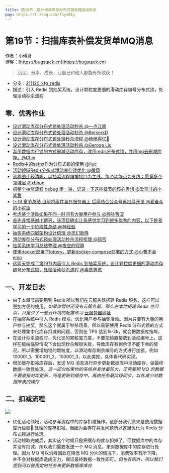 ```yaml
---
title: 第19节：设计滑动库存分布式锁处理活动秒杀
pay: https://t.zsxq.com/fayvBIy
---
```


# 第19节：扫描库表补偿发货单MQ消息

作者：小傅哥
<br/>博客：[https://bugstack.cn](https://bugstack.cn)

>沉淀、分享、成长，让自己和他人都能有所收获！

- 分支：[211120_xfg_redis](https://gitcode.net/KnowledgePlanet/Lottery/-/tree/211120_xfg_redis) 
- 描述：引入 Redis 到抽奖系统，设计颗粒度更细的滑动库存编号分布式锁，处理活动秒杀流程

## 零、优秀作业

- [设计滑动库存分布式锁处理活动秒杀 @一点江南](https://t.zsxq.com/06qRNBQvz)
- [设计滑动库存分布式锁处理活动秒杀 @BerserkD](https://t.zsxq.com/062r3rRZb)
- [设计滑动库存分布式锁处理秒杀流程 @杨杨得亿🙉](https://t.zsxq.com/06nqJUbEu)
- [设计滑动库存分布式锁处理活动秒杀 @Geroge Liu](https://t.zsxq.com/06mMVjAUb)
- [弃用数据库行锁的方式删减活动库存，改用redis分布式锁，并用mq去删减库存。@Chin](https://t.zsxq.com/06u7yzFei)
- [Redis中的setnx作为分布式锁的使用 @liuc](https://t.zsxq.com/06a66YBII)
- [活动领域Redis分布式滑动库存锁优化 @微风](https://t.zsxq.com/07BUvbE6A)
- [流程图比较清晰，以抽奖流程编排接口为主线，每个功能点为支线；贯穿多个领域层 @xbhog](https://t.zsxq.com/09guPZDAm)
- [把整个抽奖流程 debug 走一遍，记录一下这些章节的核心思想 @爱奋斗的小鲨鱼](https://t.zsxq.com/0ap1a5wRn)
- [1~19 章节总结 目前将组件装在服务器上 后续结合公众号再继续开发 @爱奋斗的小鲨鱼](https://t.zsxq.com/0ao1zuOOY)
- [考虑某个活动如果在同一时间有大量用户参与 @咖啡苦涩](https://t.zsxq.com/0cDCMPrRA)
- [首先非常感谢小傅哥，该项目确实让我感觉学习到很多优秀的内容，以下是我学习的一个阶段性总结 @神经蛙](https://t.zsxq.com/0cIVeIzgI)
- [抽奖系统四层架构设计梳理 @灵幻新隆](https://t.zsxq.com/0ckOJyhdV)
- [滑动库存分布式锁处理活动秒杀流程梳理 @错否](https://t.zsxq.com/0es2kc7rW)
- [抽奖系统学习总结整理 @夜空的寂静](https://t.zsxq.com/0fVxp4LAQ)
- [使用docker部署了lottery，更新docker-compose部署的方式 @小曹不会emo](https://t.zsxq.com/0ficRjoy4)
- [这两天完成了第19节内容引入 Redis 到抽奖系统，设计颗粒度更细的滑动库存编号分布式锁，处理活动秒杀流程 @素质男孩](https://t.zsxq.com/11ixEXFK8)

## 一、开发日志

- 由于本章节需要用到 Redis 所以我们在云服务器搭建 Redis 服务，这样可以更加方便的使用。*如果你暂时还没有云服务器，那么在本地搭建 Redis 也可以，只是少了一些云环境的配置练习* [云服务器地址](https://www.aliyun.com/minisite/goods?taskPkg=1111ydsrwb&pkgSid=11388&recordId=1033318&userCode=is4kfbdt)
- 在抽奖系统中引入 Redis 模块，优化用户参与抽奖活动。因为只要有大量的用户参与抽奖，那么这个就属于秒杀场景。所以需要使用 Redis 分布式锁的方式来处理集中化库存扣减的问题，否则在 TPS 达到1k-2k，就会把数据库拖垮。
- 在设计秒杀流程时，优化锁的颗粒度力度，不要把锁直接放到活动编号上，这样在极端临界情况下会出现秒杀解锁失败，导致库存有剩余但不能下单的情况。所以需要增加锁的颗粒度，以滑动库存剩余编号的方式进行加锁，例如 100001_1、100001_2、100001_3，以此类推，具体看代码实现。
- 增加缓存扣减库存后，发送 MQ 消息进行异步更新数据库中活动库存，做最终数据一致性处理。*这一部分如果你的系统并发体量较大，还需要把 MQ 的数据不要直接对库更新，而是更新到缓存中，再由任务最阶段同步，以此减少对数据库表的操作*

## 二、扣减流程

![](https://gitcode.net/KnowledgePlanet/Lottery/-/raw/master/doc/assets/img/Part-2/19-01.png)

- 优化活动领域，活动参与流程中的库存扣减操作，这部分我们原来是使用数据库行级锁🔐 处理的库存扣减，但因为会存在并发问题所以这里优化为 Redis 分布式锁进行处理。
- 活动领取完成后，其实这个时候只是把缓存的库存扣掉了，但数据库中的库存并没有扣减，所以我们需要发送一个 MQ 消息，来对数据库中的库存进行处理。因为 MQ 可以消峰因此在降低 MQ 分片的情况下，消费效率有所下降，并不会对数据库造成压力，保证最终数据一致性即可。*但也有例外，所以我们提到可以使用定时任务来更新数据库库存*
